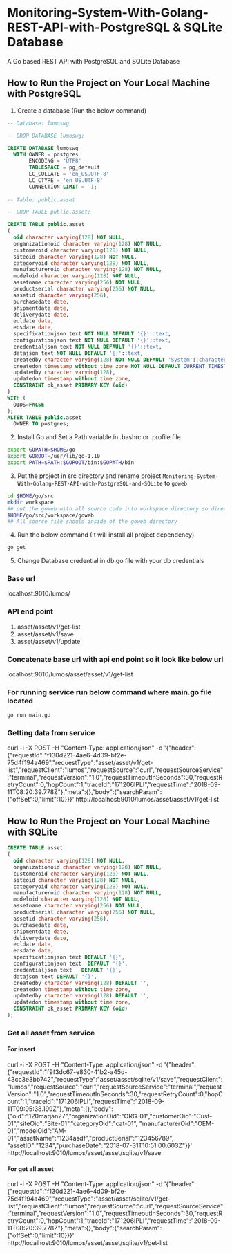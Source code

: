# Monitoring-System-With-Golang-REST-API-with-PostgreSQL & SQLite Database
A Go based REST API with PostgreSQL and SQLite Database

## How to Run the Project on Your Local Machine with PostgreSQL
1. Create a database (Run the below command)
```sql
-- Database: lumoswg

-- DROP DATABASE lumoswg;

CREATE DATABASE lumoswg
  WITH OWNER = postgres
       ENCODING = 'UTF8'
       TABLESPACE = pg_default
       LC_COLLATE = 'en_US.UTF-8'
       LC_CTYPE = 'en_US.UTF-8'
       CONNECTION LIMIT = -1;
       
-- Table: public.asset

-- DROP TABLE public.asset;

CREATE TABLE public.asset
(
  oid character varying(128) NOT NULL,
  organizationoid character varying(128) NOT NULL,
  customeroid character varying(128) NOT NULL,
  siteoid character varying(128) NOT NULL,
  categoryoid character varying(128) NOT NULL,
  manufactureroid character varying(128) NOT NULL,
  modeloid character varying(128) NOT NULL,
  assetname character varying(256) NOT NULL,
  productserial character varying(256) NOT NULL,
  assetid character varying(256),
  purchasedate date,
  shipmentdate date,
  deliverydate date,
  eoldate date,
  eosdate date,
  specificationjson text NOT NULL DEFAULT '{}'::text,
  configurationjson text NOT NULL DEFAULT '{}'::text,
  credentialjson text NOT NULL DEFAULT '{}'::text,
  datajson text NOT NULL DEFAULT '{}'::text,
  createdby character varying(128) NOT NULL DEFAULT 'System'::character varying,
  createdon timestamp without time zone NOT NULL DEFAULT CURRENT_TIMESTAMP,
  updatedby character varying(128),
  updatedon timestamp without time zone,
  CONSTRAINT pk_asset PRIMARY KEY (oid)
)
WITH (
  OIDS=FALSE
);
ALTER TABLE public.asset
  OWNER TO postgres;

```
2. Install Go and Set a Path variable in .bashrc or .profile file

```bash
export GOPATH=$HOME/go
export GOROOT=/usr/lib/go-1.10
export PATH=$PATH:$GOROOT/bin:$GOPATH/bin
```
3. Put the project in src directory and rename project `Monitoring-System-With-Golang-REST-API-with-PostgreSQL-and-SQLite` to `goweb`
```bash
cd $HOME/go/src
mkdir workspace
## put the goweb with all source code into workspace directory so directory will look like following
$HOME/go/src/workspace/goweb
## All source file should inside of the goweb directory
```
4. Run the below command (It will install all project dependency)
```bash
go get
```
5. Change Database credential in db.go file with your db credentials

### Base url
localhost:9010/lumos/

### API end point
1. asset/asset/v1/get-list
2. asset/asset/v1/save
3. asset/asset/v1/update

### Concatenate base url with api end point so it look like below url
localhost:9010/lumos/asset/asset/v1/get-list

### For running service run below command where main.go file located
```bash
go run main.go
```
### Getting data from service
curl -i -X POST -H "Content-Type: application/json" -d '{"header":{"requestId":"f130d221-4ae6-4d09-bf2e-75d4f194a469","requestType":"asset/asset/v1/get-list","requestClient":"lumos","requestSource":"curl","requestSourceService":"terminal","requestVersion":"1.0","requestTimeoutInSeconds":30,"requestRetryCount":0,"hopCount":1,"traceId":"171206IPLI","requestTime":"2018-09-11T08:20:39.778Z"},"meta":{},"body":{"searchParam":{"offSet":0,"limit":10}}}' http://localhost:9010/lumos/asset/asset/v1/get-list

## How to Run the Project on Your Local Machine with SQLite

```sql
CREATE TABLE asset
(
  oid character varying(128) NOT NULL,
  organizationoid character varying(128) NOT NULL,
  customeroid character varying(128) NOT NULL,
  siteoid character varying(128) NOT NULL,
  categoryoid character varying(128) NOT NULL,
  manufactureroid character varying(128) NOT NULL,
  modeloid character varying(128) NOT NULL,
  assetname character varying(256) NOT NULL,
  productserial character varying(256) NOT NULL,
  assetid character varying(256),
  purchasedate date,
  shipmentdate date,
  deliverydate date,
  eoldate date,
  eosdate date,
  specificationjson text DEFAULT '{}',
  configurationjson text  DEFAULT '{}',
  credentialjson text   DEFAULT '{}',
  datajson text DEFAULT '{}',
  createdby character varying(128) DEFAULT '',
  createdon timestamp without time zone,
  updatedby character varying(128) DEFAULT '',
  updatedon timestamp without time zone,
  CONSTRAINT pk_asset PRIMARY KEY (oid)
);
```
### Get all asset from service
#### For insert
curl -i -X POST -H "Content-Type: application/json" -d '{"header":{"requestId":"f9f3dc67-e830-41b2-a45d-43cc3e3bb742","requestType":"asset/asset/sqlite/v1/save","requestClient":"lumos","requestSource":"curl","requestSourceService":"terminal","requestVersion":"1.0","requestTimeoutInSeconds":30,"requestRetryCount":0,"hopCount":1,"traceId":"171206IPLI","requestTime":"2018-09-11T09:05:38.199Z"},"meta":{},"body":{"oid":"120marjan27","organizationOid":"ORG-01","customerOid":"Cust-01","siteOid":"Site-01","categoryOid":"cat-01",
"manufacturerOid":"OEM-01","modelOid":"AM-01","assetName":"1234asdf","productSerial":"123456789",
"assetID":"1234","purchaseDate":"2018-07-31T10:51:00.603Z"}}' http://localhost:9010/lumos/asset/asset/sqlite/v1/save

#### For get all asset
curl -i -X POST -H "Content-Type: application/json" -d '{"header":{"requestId":"f130d221-4ae6-4d09-bf2e-75d4f194a469","requestType":"asset/asset/sqlite/v1/get-list","requestClient":"lumos","requestSource":"curl","requestSourceService":"terminal","requestVersion":"1.0","requestTimeoutInSeconds":30,"requestRetryCount":0,"hopCount":1,"traceId":"171206IPLI","requestTime":"2018-09-11T08:20:39.778Z"},"meta":{},"body":{"searchParam":{"offSet":0,"limit":10}}}' http://localhost:9010/lumos/asset/asset/sqlite/v1/get-list
